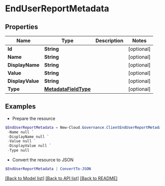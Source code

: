 # EndUserReportMetadata
## Properties

Name | Type | Description | Notes
------------ | ------------- | ------------- | -------------
**Id** | **String** |  | [optional] 
**Name** | **String** |  | [optional] 
**DisplayName** | **String** |  | [optional] 
**Value** | **String** |  | [optional] 
**DisplayValue** | **String** |  | [optional] 
**Type** | [**MetadataFieldType**](MetadataFieldType.md) |  | [optional] 

## Examples

- Prepare the resource
```powershell
$EndUserReportMetadata = New-Cloud.Governance.ClientEndUserReportMetadata  -Id null `
 -Name null `
 -DisplayName null `
 -Value null `
 -DisplayValue null `
 -Type null
```

- Convert the resource to JSON
```powershell
$EndUserReportMetadata | ConvertTo-JSON
```

[[Back to Model list]](../README.md#documentation-for-models) [[Back to API list]](../README.md#documentation-for-api-endpoints) [[Back to README]](../README.md)

